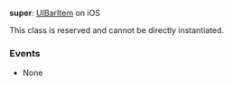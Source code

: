 **super**: [UIBarItem](UIBarItem.md) on iOS

This class is reserved and cannot be directly instantiated.



### Events

* None



